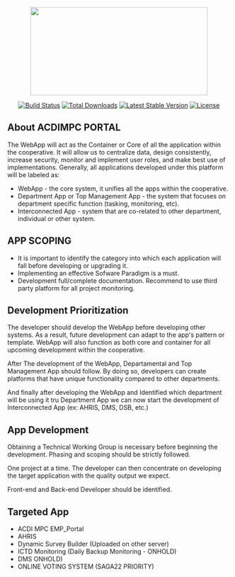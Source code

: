 <p align="center"><a href="https://www.acdicoop.com/" target="_blank"><img src="https://www.acdicoop.com/img/webapp_logo.png" width="400" height="199"></a></p>

<p align="center">
<a href="https://travis-ci.org/laravel/framework"><img src="https://travis-ci.org/laravel/framework.svg" alt="Build Status"></a>
<a href="https://packagist.org/packages/laravel/framework"><img src="https://img.shields.io/packagist/dt/laravel/framework" alt="Total Downloads"></a>
<a href="https://packagist.org/packages/laravel/framework"><img src="https://img.shields.io/packagist/v/laravel/framework" alt="Latest Stable Version"></a>
<a href="https://packagist.org/packages/laravel/framework"><img src="https://img.shields.io/packagist/l/laravel/framework" alt="License"></a>
</p>

## About ACDIMPC PORTAL

The WebApp will act as the Container or Core of all the application within the cooperative. It will allow us to centralize data, design consistently, increase security, monitor and implement user roles, and make best use of implementations. Generally, all applications developed under this platform will be labeled as:

- WebApp - the core system, it unifies all the apps within the cooperative.
- Department App or Top Management App - the system that focuses on department specific function (tasking, monitoring, etc).
- Interconnected App - system that are co-related to other department, individual or other system.

## APP SCOPING

- It is important to identify the category into which each application will fall before developing or upgrading it.
- Implementing an effective Sofware Paradigm is a must.
- Development full/complete documentation. Recommend to use third party platform for all project monitoring.

## Development Prioritization

The developer should develop the WebApp before developing other systems. As a result, future development can adapt to the app's pattern or template. WebApp will also function as both core and container for all upcoming development within the cooperative.

After The development of the WebApp, Departamental and Top Management App should follow. By doing so, developers can create platforms that have unique functionality compared to other departments.

And finally after developing the WebApp and Identified which department will be using it tru Department App we can now start the development of Interconnected App (ex: AHRIS, DMS, DSB, etc.)

## App Development

Obtaining a Technical Working Group is necessary before beginning the development. Phasing and scoping should be strictly followed.

One project at a time. The developer can then concentrate on developing the target application with the quality output we expect.

Front-end and Back-end Developer should be identified.

## Targeted App

- ACDI MPC EMP_Portal
- AHRIS
- Dynamic Survey Builder (Uploaded on other server)
- ICTD Monitoring (Daily Backup Monitoring - ONHOLD)
- DMS ONHOLD)
- ONLINE VOTING SYSTEM (SAGA22 PRIORITY)